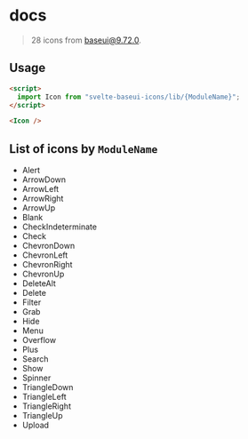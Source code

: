 # docs

> 28 icons from baseui@9.72.0.

## Usage

```html
<script>
  import Icon from "svelte-baseui-icons/lib/{ModuleName}";
</script>

<Icon />
```

## List of icons by `ModuleName`

- Alert
- ArrowDown
- ArrowLeft
- ArrowRight
- ArrowUp
- Blank
- CheckIndeterminate
- Check
- ChevronDown
- ChevronLeft
- ChevronRight
- ChevronUp
- DeleteAlt
- Delete
- Filter
- Grab
- Hide
- Menu
- Overflow
- Plus
- Search
- Show
- Spinner
- TriangleDown
- TriangleLeft
- TriangleRight
- TriangleUp
- Upload
